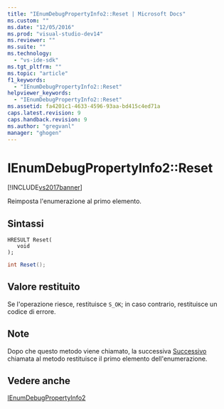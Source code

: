 ```yaml
---
title: "IEnumDebugPropertyInfo2::Reset | Microsoft Docs"
ms.custom: ""
ms.date: "12/05/2016"
ms.prod: "visual-studio-dev14"
ms.reviewer: ""
ms.suite: ""
ms.technology: 
  - "vs-ide-sdk"
ms.tgt_pltfrm: ""
ms.topic: "article"
f1_keywords: 
  - "IEnumDebugPropertyInfo2::Reset"
helpviewer_keywords: 
  - "IEnumDebugPropertyInfo2::Reset"
ms.assetid: fa4201c1-4633-4596-93aa-bd415c4ed71a
caps.latest.revision: 9
caps.handback.revision: 9
ms.author: "gregvanl"
manager: "ghogen"
---
```

# IEnumDebugPropertyInfo2::Reset
[!INCLUDE[vs2017banner](../../../code-quality/includes/vs2017banner.md)]

Reimposta l'enumerazione al primo elemento.  
  
## Sintassi  
  
```cpp#  
HRESULT Reset(  
   void  
);  
```  
  
```c#  
int Reset();  
```  
  
## Valore restituito  
 Se l'operazione riesce, restituisce `S_OK`; in caso contrario, restituisce un codice di errore.  
  
## Note  
 Dopo che questo metodo viene chiamato, la successiva [Successivo](../../../extensibility/debugger/reference/ienumdebugpropertyinfo2-next.md) chiamata al metodo restituisce il primo elemento dell'enumerazione.  
  
## Vedere anche  
 [IEnumDebugPropertyInfo2](../../../extensibility/debugger/reference/ienumdebugpropertyinfo2.md)